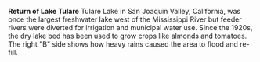**Return of Lake Tulare**
Tulare Lake in San Joaquin Valley, California, was once the largest freshwater lake west of the Mississippi River but feeder rivers were diverted for irrigation and municipal water use. Since the 1920s, the dry lake bed has been used to grow crops like almonds and tomatoes. The right "B" side shows how heavy rains caused the area to flood and re-fill.